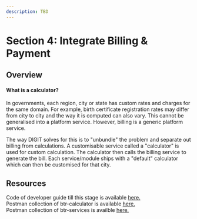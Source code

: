 ```yaml
---
description: TBD
---
```


# Section 4: Integrate Billing & Payment

## Overview

#### What is a calculator?

In governments, each region, city or state has custom rates and charges for the same domain. For example, birth certificate registration rates may differ from city to city and the way it is computed can also vary. This cannot be generalised into a platform service. However, billing is a generic platform service.&#x20;

The way DIGIT solves for this is to "unbundle" the problem and separate out billing from calculations. A customisable service called a "calculator" is used for custom calculation. The calculator then calls the billing service to generate the bill. Each service/module ships with a "default" calculator which can then be customised for that city.

## Resources

Code of developer guide till this stage is available [here.](https://github.com/egovernments/DIGIT-Dev/blob/birth-registration-service/municipal-services/birth-registration/birth-registration-api-spec.yaml)\
Postman collection of btr-calculator is available [here.](https://github.com/egovernments/DIGIT-OSS/blob/master/tutorials/backend-developer-guide/btr-calculator/birth-registration-calculator-stage-4-postman-collection.json)\
Postman collection of btr-services is availble [here.](https://github.com/egovernments/DIGIT-Dev/blob/00a5537fb35a874f5d11530d2f52e3214f4a7608/tutorials/backend-developer-guide/btr-services/birth-registration-service-stage-4-postman-collection.json)
